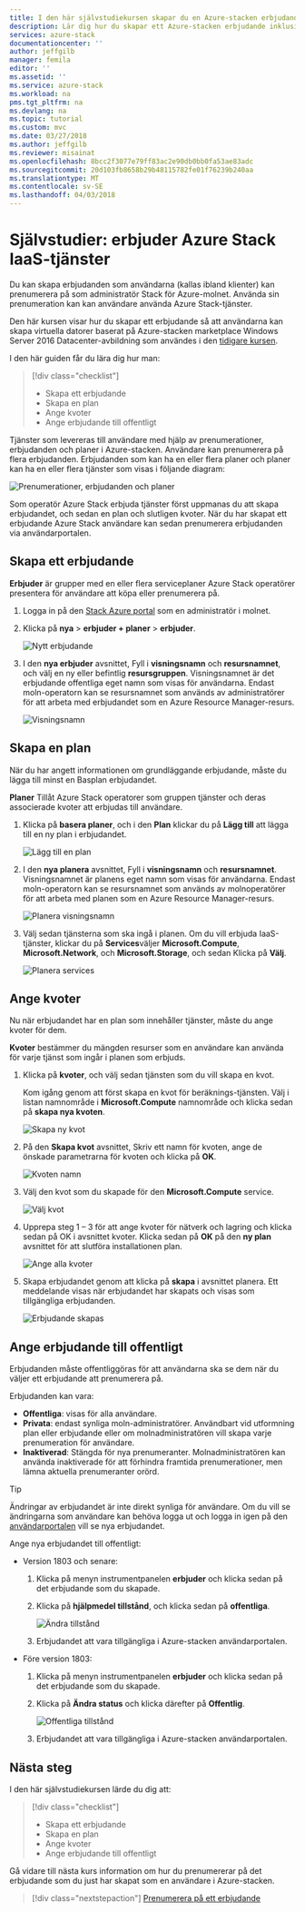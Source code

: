 ```yaml
---
title: I den här självstudiekursen skapar du en Azure-stacken erbjudande | Microsoft Docs
description: Lär dig hur du skapar ett Azure-stacken erbjudande inklusive planer och kvoter.
services: azure-stack
documentationcenter: ''
author: jeffgilb
manager: femila
editor: ''
ms.assetid: ''
ms.service: azure-stack
ms.workload: na
pms.tgt_pltfrm: na
ms.devlang: na
ms.topic: tutorial
ms.custom: mvc
ms.date: 03/27/2018
ms.author: jeffgilb
ms.reviewer: misainat
ms.openlocfilehash: 8bcc2f3077e79ff83ac2e90db0bb0fa53ae83adc
ms.sourcegitcommit: 20d103fb8658b29b48115782fe01f76239b240aa
ms.translationtype: MT
ms.contentlocale: sv-SE
ms.lasthandoff: 04/03/2018
---
```

# <a name="tutorial-offer-azure-stack-iaas-services"></a>Självstudier: erbjuder Azure Stack IaaS-tjänster
Du kan skapa erbjudanden som användarna (kallas ibland klienter) kan prenumerera på som administratör Stack för Azure-molnet. Använda sin prenumeration kan kan användare använda Azure Stack-tjänster.

Den här kursen visar hur du skapar ett erbjudande så att användarna kan skapa virtuella datorer baserat på Azure-stacken marketplace Windows Server 2016 Datacenter-avbildning som användes i den [tidigare kursen](asdk-marketplace-item.md).

I den här guiden får du lära dig hur man:

> [!div class="checklist"]
> * Skapa ett erbjudande
> * Skapa en plan
> * Ange kvoter
> * Ange erbjudande till offentligt

Tjänster som levereras till användare med hjälp av prenumerationer, erbjudanden och planer i Azure-stacken. Användare kan prenumerera på flera erbjudanden. Erbjudanden som kan ha en eller flera planer och planer kan ha en eller flera tjänster som visas i följande diagram:

![Prenumerationer, erbjudanden och planer](media/asdk-offer-services/sop.png)

Som operatör Azure Stack erbjuda tjänster först uppmanas du att skapa erbjudandet, och sedan en plan och slutligen kvoter. När du har skapat ett erbjudande Azure Stack användare kan sedan prenumerera erbjudanden via användarportalen.

## <a name="create-an-offer"></a>Skapa ett erbjudande
**Erbjuder** är grupper med en eller flera serviceplaner Azure Stack operatörer presentera för användare att köpa eller prenumerera på.

1. Logga in på den [Stack Azure portal](https://adminportal.local.azurestack.external) som en administratör i molnet.

2. Klicka på **nya** > **erbjuder + planer** > **erbjuder**.

   ![Nytt erbjudande](media/asdk-offer-services/new-offer.png)

2. I den **nya erbjuder** avsnittet, Fyll i **visningsnamn** och **resursnamnet**, och välj en ny eller befintlig **resursgruppen**. Visningsnamnet är det erbjudande offentliga eget namn som visas för användarna. Endast moln-operatorn kan se resursnamnet som används av administratörer för att arbeta med erbjudandet som en Azure Resource Manager-resurs.

   ![Visningsnamn](media/asdk-offer-services/offer-display-name.png)


## <a name="create-a-plan"></a>Skapa en plan
När du har angett informationen om grundläggande erbjudande, måste du lägga till minst en Basplan erbjudandet. 

**Planer** Tillåt Azure Stack operatorer som gruppen tjänster och deras associerade kvoter att erbjudas till användare.

1. Klicka på **basera planer**, och i den **Plan** klickar du på **Lägg till** att lägga till en ny plan i erbjudandet.

   ![Lägg till en plan](media/asdk-offer-services/new-plan.png)

2. I den **nya planera** avsnittet, Fyll i **visningsnamn** och **resursnamnet**. Visningsnamnet är planens eget namn som visas för användarna. Endast moln-operatorn kan se resursnamnet som används av molnoperatörer för att arbeta med planen som en Azure Resource Manager-resurs.

   ![Planera visningsnamn](media/asdk-offer-services/plan-display-name.png)

3. Välj sedan tjänsterna som ska ingå i planen. Om du vill erbjuda IaaS-tjänster, klickar du på **Services**väljer **Microsoft.Compute**, **Microsoft.Network**, och **Microsoft.Storage**, och sedan Klicka på **Välj**.

   ![Planera services](media/asdk-offer-services/select-services.png)


## <a name="set-quotas"></a>Ange kvoter
Nu när erbjudandet har en plan som innehåller tjänster, måste du ange kvoter för dem. 

**Kvoter** bestämmer du mängden resurser som en användare kan använda för varje tjänst som ingår i planen som erbjuds.

1. Klicka på **kvoter**, och välj sedan tjänsten som du vill skapa en kvot. 

   Kom igång genom att först skapa en kvot för beräknings-tjänsten. Välj i listan namnområde i **Microsoft.Compute** namnområde och klicka sedan på **skapa nya kvoten**.
   
   ![Skapa ny kvot](media/asdk-offer-services/create-quota.png)

2. På den **Skapa kvot** avsnittet, Skriv ett namn för kvoten, ange de önskade parametrarna för kvoten och klicka på **OK**.

   ![Kvoten namn](media/asdk-offer-services/quota-properties.png)

3. Välj den kvot som du skapade för den **Microsoft.Compute** service.

   ![Välj kvot](media/asdk-offer-services/set-quota.png)

4. Upprepa steg 1 – 3 för att ange kvoter för nätverk och lagring och klicka sedan på OK i avsnittet kvoter. Klicka sedan på **OK** på den **ny plan** avsnittet för att slutföra installationen plan. 

   ![Ange alla kvoter](media/asdk-offer-services/all-quotas-set.png)

5. Skapa erbjudandet genom att klicka på **skapa** i avsnittet planera. Ett meddelande visas när erbjudandet har skapats och visas som tillgängliga erbjudanden.

   ![Erbjudande skapas](media/asdk-offer-services/offer-complete.png)

## <a name="set-offer-to-public"></a>Ange erbjudande till offentligt
Erbjudanden måste offentliggöras för att användarna ska se dem när du väljer ett erbjudande att prenumerera på. 

Erbjudanden kan vara:
- **Offentliga**: visas för alla användare.
- **Privata**: endast synliga moln-administratörer. Användbart vid utformning plan eller erbjudande eller om molnadministratören vill skapa varje prenumeration för användare.
- **Inaktiverad**: Stängda för nya prenumeranter. Molnadministratören kan använda inaktiverade för att förhindra framtida prenumerationer, men lämna aktuella prenumeranter orörd.

> [!TIP]
> Ändringar av erbjudandet är inte direkt synliga för användare. Om du vill se ändringarna som användare kan behöva logga ut och logga in igen på den [användarportalen](https://portal.local.azurestack.external) vill se nya erbjudandet.

Ange nya erbjudandet till offentligt: 
   - Version 1803 och senare: 
     1. Klicka på menyn instrumentpanelen **erbjuder** och klicka sedan på det erbjudande som du skapade.

     2. Klicka på **hjälpmedel tillstånd**, och klicka sedan på **offentliga**.

        ![Ändra tillstånd](media/asdk-offer-services/change-state.png)

     3. Erbjudandet att vara tillgängliga i Azure-stacken användarportalen.


   - Före version 1803:  
     1. Klicka på menyn instrumentpanelen **erbjuder** och klicka sedan på det erbjudande som du skapade.

     2. Klicka på **Ändra status** och klicka därefter på **Offentlig**.

        ![Offentliga tillstånd](media/asdk-offer-services/set-public.png)

     3. Erbjudandet att vara tillgängliga i Azure-stacken användarportalen.

## <a name="next-steps"></a>Nästa steg

I den här självstudiekursen lärde du dig att:

> [!div class="checklist"]
> * Skapa ett erbjudande
> * Skapa en plan
> * Ange kvoter
> * Ange erbjudande till offentligt

Gå vidare till nästa kurs information om hur du prenumererar på det erbjudande som du just har skapat som en användare i Azure-stacken.

> [!div class="nextstepaction"]
> [Prenumerera på ett erbjudande](asdk-subscribe-services.md)